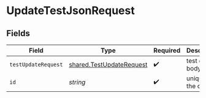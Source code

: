 # UpdateTestJsonRequest


## Fields

| Field                                                                | Type                                                                 | Required                                                             | Description                                                          |
| -------------------------------------------------------------------- | -------------------------------------------------------------------- | -------------------------------------------------------------------- | -------------------------------------------------------------------- |
| `testUpdateRequest`                                                  | [shared.TestUpdateRequest](../../models/shared/testupdaterequest.md) | :heavy_check_mark:                                                   | test details body                                                    |
| `id`                                                                 | *string*                                                             | :heavy_check_mark:                                                   | unique id of the object                                              |